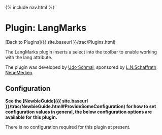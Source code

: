 {% include nav.html %}

# Plugin: LangMarks

[Back to Plugins]({{ site.baseurl }}/trac/Plugins.html)

The LangMarks plugin inserts a select into the toolbar to enable working with the lang attribute.

The plugin was developed by [Udo Schmal](http://www.schaffrath-neuemedien.de), sponsored by [L.N.Schaffrath NeueMedien](http://www.schaffrath-neuemedien.de).

## Configuration

**See the [NewbieGuide]({{ site.baseurl }}/trac/NewbieGuide.html#ProvideSomeConfiguration) for how to set configuration values in general, the below configuration options are available for this plugin.**

There is no configuration required for this plugin at present.
